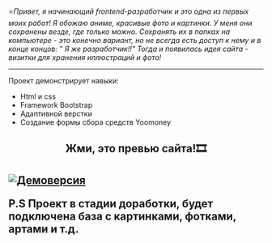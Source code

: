 
:star:_Привет, я начинающий frontend-разработчик и это одна из первых моих работ! Я обожаю аниме, красивые фото и картинки. У меня они сохранены везде, где только можно. Сохранять их в папках на компьютере - это конечно вариант, но не всегда есть доступ к нему и в конце концов: " Я же разработчик!!" Тогда и появилась идея сайта - визитки для хранения иллюстраций и фото!_
___
 Проект демонстрирует навыки:
*  Нtml и css 
*  Framework Bootstrap
*  Адаптивной верстки
*  Создание формы сбора средств Yoomoney




<h2 align="center">Жми, это превью сайта!🎞<h2>

 
 
[![Демоверсия](https://habrastorage.org/webt/lj/6h/sl/lj6hslexw-rgvq3aahzabolpuug.jpeg)](https://youtu.be/LJiywrCvRwM)
 
 



 
 
 
   
P.S Проект в стадии доработки, будет подключена база с картинками, фотками, артами и т.д.



